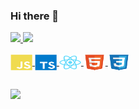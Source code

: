 ### Hi there 👋

<div>
  <a href="https://github.com/01muriloferreira">
  <img height="120em" src="https://github-readme-stats.vercel.app/api?username=01muriloferreira&show_icons=true&theme=dark&include_all_commits=true&count_private=true"/>
  <img height="120em" src="https://github-readme-stats.vercel.app/api/top-langs/?username=01muriloferreira&layout=compact&langs_count=7&theme=dark"/>
</div>
<div style="display: inline_block"><br>
  <img align="center" alt="muriloferreira01-Js" height="25" width="35" src="https://raw.githubusercontent.com/devicons/devicon/master/icons/javascript/javascript-plain.svg">
  <img align="center" alt="muriloferreira01-Ts" height="25" width="35" src="https://raw.githubusercontent.com/devicons/devicon/master/icons/typescript/typescript-plain.svg">
  <img align="center" alt="muriloferreira01-React" height="25" width="35" src="https://raw.githubusercontent.com/devicons/devicon/master/icons/react/react-original.svg">
  <img align="center" alt="muriloferreira01-HTML" height="25" width="35" src="https://raw.githubusercontent.com/devicons/devicon/master/icons/html5/html5-original.svg">
  <img align="center" alt="muriloferreira01-CSS" height="25" width="35" src="https://raw.githubusercontent.com/devicons/devicon/master/icons/css3/css3-original.svg">
</div>
  
  ##
  
<div>
  <a href="" target="_blank"><img src="https://img.shields.io/badge/LinkedIn-0077B5?style=for-the-badge&logo=linkedin&logoColor=white" target="_blank"></a> 
</div>
